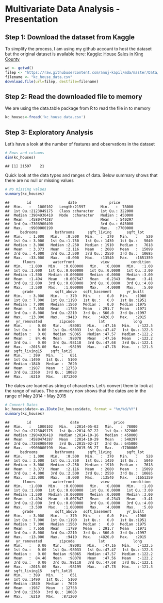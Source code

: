 Multivariate Data Analysis - Presentation
================

## Step 1: Download the dataset from Kaggle

To simplify the process, I am using my github account to host the
dataset but the original dataset is available here: [Kaggle: House Sales
in King County](https://www.kaggle.com/harlfoxem/housesalesprediction)

``` r
wd <- getwd()
filep <- "https://raw.githubusercontent.com/anuj-kapil/mda/master/Data/kc_house_data.csv"
filename <- "kc_house_data.csv"
download.file(url=filep, destfile=filename)
```

## Step 2: Read the downloaded file to memory

We are using the data.table package from R to read the file in to memory

``` r
kc_houses<-fread('kc_house_data.csv')
```

## Step 3: Exploratory Analysis

Let’s have a look at the number of features and observations in the
dataset

``` r
# Rows and columns
dim(kc_houses)
```

    ## [1] 21597    21

Quick look at the data types and ranges of data. Below summary shows
that there are no null or missing values

``` r
# No missing values
summary(kc_houses)
```

    ##        id                 date               price        
    ##  Min.   :   1000102   Length:21597       Min.   :  78000  
    ##  1st Qu.:2123049175   Class :character   1st Qu.: 322000  
    ##  Median :3904930410   Mode  :character   Median : 450000  
    ##  Mean   :4580474287                      Mean   : 540297  
    ##  3rd Qu.:7308900490                      3rd Qu.: 645000  
    ##  Max.   :9900000190                      Max.   :7700000  
    ##     bedrooms        bathrooms      sqft_living       sqft_lot      
    ##  Min.   : 1.000   Min.   :0.500   Min.   :  370   Min.   :    520  
    ##  1st Qu.: 3.000   1st Qu.:1.750   1st Qu.: 1430   1st Qu.:   5040  
    ##  Median : 3.000   Median :2.250   Median : 1910   Median :   7618  
    ##  Mean   : 3.373   Mean   :2.116   Mean   : 2080   Mean   :  15099  
    ##  3rd Qu.: 4.000   3rd Qu.:2.500   3rd Qu.: 2550   3rd Qu.:  10685  
    ##  Max.   :33.000   Max.   :8.000   Max.   :13540   Max.   :1651359  
    ##      floors        waterfront            view          condition   
    ##  Min.   :1.000   Min.   :0.000000   Min.   :0.0000   Min.   :1.00  
    ##  1st Qu.:1.000   1st Qu.:0.000000   1st Qu.:0.0000   1st Qu.:3.00  
    ##  Median :1.500   Median :0.000000   Median :0.0000   Median :3.00  
    ##  Mean   :1.494   Mean   :0.007547   Mean   :0.2343   Mean   :3.41  
    ##  3rd Qu.:2.000   3rd Qu.:0.000000   3rd Qu.:0.0000   3rd Qu.:4.00  
    ##  Max.   :3.500   Max.   :1.000000   Max.   :4.0000   Max.   :5.00  
    ##      grade          sqft_above   sqft_basement       yr_built   
    ##  Min.   : 3.000   Min.   : 370   Min.   :   0.0   Min.   :1900  
    ##  1st Qu.: 7.000   1st Qu.:1190   1st Qu.:   0.0   1st Qu.:1951  
    ##  Median : 7.000   Median :1560   Median :   0.0   Median :1975  
    ##  Mean   : 7.658   Mean   :1789   Mean   : 291.7   Mean   :1971  
    ##  3rd Qu.: 8.000   3rd Qu.:2210   3rd Qu.: 560.0   3rd Qu.:1997  
    ##  Max.   :13.000   Max.   :9410   Max.   :4820.0   Max.   :2015  
    ##   yr_renovated        zipcode           lat             long       
    ##  Min.   :   0.00   Min.   :98001   Min.   :47.16   Min.   :-122.5  
    ##  1st Qu.:   0.00   1st Qu.:98033   1st Qu.:47.47   1st Qu.:-122.3  
    ##  Median :   0.00   Median :98065   Median :47.57   Median :-122.2  
    ##  Mean   :  84.46   Mean   :98078   Mean   :47.56   Mean   :-122.2  
    ##  3rd Qu.:   0.00   3rd Qu.:98118   3rd Qu.:47.68   3rd Qu.:-122.1  
    ##  Max.   :2015.00   Max.   :98199   Max.   :47.78   Max.   :-121.3  
    ##  sqft_living15    sqft_lot15    
    ##  Min.   : 399   Min.   :   651  
    ##  1st Qu.:1490   1st Qu.:  5100  
    ##  Median :1840   Median :  7620  
    ##  Mean   :1987   Mean   : 12758  
    ##  3rd Qu.:2360   3rd Qu.: 10083  
    ##  Max.   :6210   Max.   :871200

The dates are loaded as string of characters. Let’s convert them to look
at the range of values. The summary now shows that the dates are in the
range of May 2014 - May 2015

``` r
# Convert Dates
kc_houses$date<-as.IDate(kc_houses$date, format = "%m/%d/%Y")
summary(kc_houses)
```

    ##        id                  date                price        
    ##  Min.   :   1000102   Min.   :2014-05-02   Min.   :  78000  
    ##  1st Qu.:2123049175   1st Qu.:2014-07-22   1st Qu.: 322000  
    ##  Median :3904930410   Median :2014-10-16   Median : 450000  
    ##  Mean   :4580474287   Mean   :2014-10-29   Mean   : 540297  
    ##  3rd Qu.:7308900490   3rd Qu.:2015-02-17   3rd Qu.: 645000  
    ##  Max.   :9900000190   Max.   :2015-05-27   Max.   :7700000  
    ##     bedrooms        bathrooms      sqft_living       sqft_lot      
    ##  Min.   : 1.000   Min.   :0.500   Min.   :  370   Min.   :    520  
    ##  1st Qu.: 3.000   1st Qu.:1.750   1st Qu.: 1430   1st Qu.:   5040  
    ##  Median : 3.000   Median :2.250   Median : 1910   Median :   7618  
    ##  Mean   : 3.373   Mean   :2.116   Mean   : 2080   Mean   :  15099  
    ##  3rd Qu.: 4.000   3rd Qu.:2.500   3rd Qu.: 2550   3rd Qu.:  10685  
    ##  Max.   :33.000   Max.   :8.000   Max.   :13540   Max.   :1651359  
    ##      floors        waterfront            view          condition   
    ##  Min.   :1.000   Min.   :0.000000   Min.   :0.0000   Min.   :1.00  
    ##  1st Qu.:1.000   1st Qu.:0.000000   1st Qu.:0.0000   1st Qu.:3.00  
    ##  Median :1.500   Median :0.000000   Median :0.0000   Median :3.00  
    ##  Mean   :1.494   Mean   :0.007547   Mean   :0.2343   Mean   :3.41  
    ##  3rd Qu.:2.000   3rd Qu.:0.000000   3rd Qu.:0.0000   3rd Qu.:4.00  
    ##  Max.   :3.500   Max.   :1.000000   Max.   :4.0000   Max.   :5.00  
    ##      grade          sqft_above   sqft_basement       yr_built   
    ##  Min.   : 3.000   Min.   : 370   Min.   :   0.0   Min.   :1900  
    ##  1st Qu.: 7.000   1st Qu.:1190   1st Qu.:   0.0   1st Qu.:1951  
    ##  Median : 7.000   Median :1560   Median :   0.0   Median :1975  
    ##  Mean   : 7.658   Mean   :1789   Mean   : 291.7   Mean   :1971  
    ##  3rd Qu.: 8.000   3rd Qu.:2210   3rd Qu.: 560.0   3rd Qu.:1997  
    ##  Max.   :13.000   Max.   :9410   Max.   :4820.0   Max.   :2015  
    ##   yr_renovated        zipcode           lat             long       
    ##  Min.   :   0.00   Min.   :98001   Min.   :47.16   Min.   :-122.5  
    ##  1st Qu.:   0.00   1st Qu.:98033   1st Qu.:47.47   1st Qu.:-122.3  
    ##  Median :   0.00   Median :98065   Median :47.57   Median :-122.2  
    ##  Mean   :  84.46   Mean   :98078   Mean   :47.56   Mean   :-122.2  
    ##  3rd Qu.:   0.00   3rd Qu.:98118   3rd Qu.:47.68   3rd Qu.:-122.1  
    ##  Max.   :2015.00   Max.   :98199   Max.   :47.78   Max.   :-121.3  
    ##  sqft_living15    sqft_lot15    
    ##  Min.   : 399   Min.   :   651  
    ##  1st Qu.:1490   1st Qu.:  5100  
    ##  Median :1840   Median :  7620  
    ##  Mean   :1987   Mean   : 12758  
    ##  3rd Qu.:2360   3rd Qu.: 10083  
    ##  Max.   :6210   Max.   :871200
